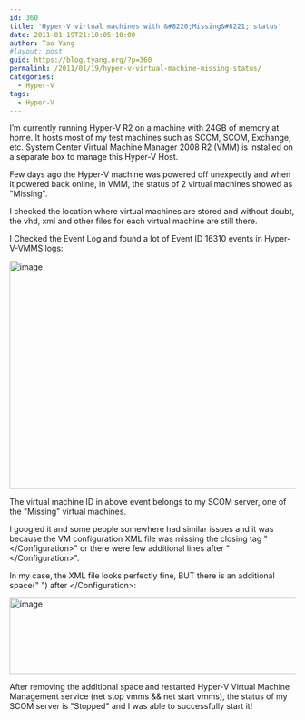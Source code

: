 ```yaml
---
id: 360
title: 'Hyper-V virtual machines with &#8220;Missing&#8221; status'
date: 2011-01-19T21:10:05+10:00
author: Tao Yang
#layout: post
guid: https://blog.tyang.org/?p=360
permalink: /2011/01/19/hyper-v-virtual-machine-missing-status/
categories:
  - Hyper-V
tags:
  - Hyper-V
---
```

I’m currently running Hyper-V R2 on a machine with 24GB of memory at home. It hosts most of my test machines such as SCCM, SCOM, Exchange, etc. System Center Virtual Machine Manager 2008 R2 (VMM) is installed on a separate box to manage this Hyper-V Host.

Few days ago the Hyper-V machine was powered off unexpectly and when it powered back online, in VMM, the status of 2 virtual machines showed as "Missing".

I checked the location where virtual machines are stored and without doubt, the vhd, xml and other files for each virtual machine are still there.

I Checked the Event Log and found a lot of Event ID 16310 events in Hyper-V-VMMS logs:

<a href="https://blog.tyang.org/wp-content/uploads/2011/01/image3.png"><img style="background-image: none; padding-left: 0px; padding-right: 0px; display: inline; padding-top: 0px; border: 0px;" title="image" src="https://blog.tyang.org/wp-content/uploads/2011/01/image_thumb3.png" border="0" alt="image" width="576" height="402" /></a>

The virtual machine ID in above event belongs to my SCOM server, one of the "Missing" virtual machines.

I googled it and some people somewhere had similar issues and it was because the VM configuration XML file was missing the closing tag "&lt;/Configuration&gt;" or there were few additional lines after "&lt;/Configuration&gt;".

In my case, the XML file looks perfectly fine, BUT there is an additional space(" ") after &lt;/Configuration&gt;:

<a href="https://blog.tyang.org/wp-content/uploads/2011/01/image4.png"><img style="background-image: none; padding-left: 0px; padding-right: 0px; display: inline; padding-top: 0px; border: 0px;" title="image" src="https://blog.tyang.org/wp-content/uploads/2011/01/image_thumb4.png" border="0" alt="image" width="580" height="134" /></a>

After removing the additional space and restarted Hyper-V Virtual Machine Management service (net stop vmms && net start vmms), the status of my SCOM server is "Stopped" and I was able to successfully start it!